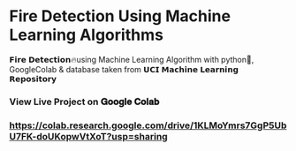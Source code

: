 # Fire Detection Using Machine Learning Algorithms
𝗙𝗶𝗿𝗲 𝗗𝗲𝘁𝗲𝗰𝘁𝗶𝗼𝗻🔥using Machine Learning Algorithm with python🐍, GoogleColab & database taken from 𝗨𝗖𝗜 𝗠𝗮𝗰𝗵𝗶𝗻𝗲 𝗟𝗲𝗮𝗿𝗻𝗶𝗻𝗴 𝗥𝗲𝗽𝗼𝘀𝗶𝘁𝗼𝗿𝘆

### View Live Project on **𝐆𝐨𝐨𝐠𝐥𝐞 𝐂𝐨𝐥𝐚𝐛**
### https://colab.research.google.com/drive/1KLMoYmrs7GgP5UbU7FK-doUKopwVtXoT?usp=sharing

